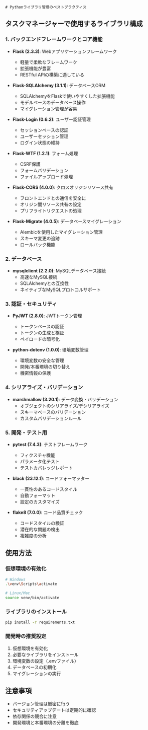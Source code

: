     # Pythonライブラリ管理のベストプラクティス

## タスクマネージャーで使用するライブラリ構成

### 1. バックエンドフレームワークとコア機能
- **Flask (2.3.3)**: Webアプリケーションフレームワーク
  - 軽量で柔軟なフレームワーク
  - 拡張機能が豊富
  - RESTful APIの構築に適している

- **Flask-SQLAlchemy (3.1.1)**: データベースORM
  - SQLAlchemyをFlaskで使いやすくした拡張機能
  - モデルベースのデータベース操作
  - マイグレーション管理が容易

- **Flask-Login (0.6.2)**: ユーザー認証管理
  - セッションベースの認証
  - ユーザーセッション管理
  - ログイン状態の維持

- **Flask-WTF (1.2.1)**: フォーム処理
  - CSRF保護
  - フォームバリデーション
  - ファイルアップロード処理

- **Flask-CORS (4.0.0)**: クロスオリジンリソース共有
  - フロントエンドとの通信を安全に
  - オリジン間リソース共有の設定
  - プリフライトリクエストの処理

- **Flask-Migrate (4.0.5)**: データベースマイグレーション
  - Alembicを使用したマイグレーション管理
  - スキーマ変更の追跡
  - ロールバック機能

### 2. データベース
- **mysqlclient (2.2.0)**: MySQLデータベース接続
  - 高速なMySQL接続
  - SQLAlchemyとの互換性
  - ネイティブなMySQLプロトコルサポート

### 3. 認証・セキュリティ
- **PyJWT (2.8.0)**: JWTトークン管理
  - トークンベースの認証
  - トークンの生成と検証
  - ペイロードの暗号化

- **python-dotenv (1.0.0)**: 環境変数管理
  - 環境変数の安全な管理
  - 開発/本番環境の切り替え
  - 機密情報の保護

### 4. シリアライズ・バリデーション
- **marshmallow (3.20.1)**: データ変換・バリデーション
  - オブジェクトのシリアライズ/デシリアライズ
  - スキーマベースのバリデーション
  - カスタムバリデーションルール

### 5. 開発・テスト用
- **pytest (7.4.3)**: テストフレームワーク
  - フィクスチャ機能
  - パラメータ化テスト
  - テストカバレッジレポート

- **black (23.12.1)**: コードフォーマッター
  - 一貫性のあるコードスタイル
  - 自動フォーマット
  - 設定のカスタマイズ

- **flake8 (7.0.0)**: コード品質チェック
  - コードスタイルの検証
  - 潜在的な問題の検出
  - 複雑度の分析

## 使用方法

### 仮想環境の有効化
```bash
# Windows
.\venv\Scripts\activate

# Linux/Mac
source venv/bin/activate
```

### ライブラリのインストール
```bash
pip install -r requirements.txt
```

### 開発時の推奨設定
1. 仮想環境を有効化
2. 必要なライブラリをインストール
3. 環境変数の設定（.envファイル）
4. データベースの初期化
5. マイグレーションの実行

## 注意事項
- バージョン管理は厳密に行う
- セキュリティアップデートは定期的に確認
- 依存関係の競合に注意
- 開発環境と本番環境の分離を徹底 